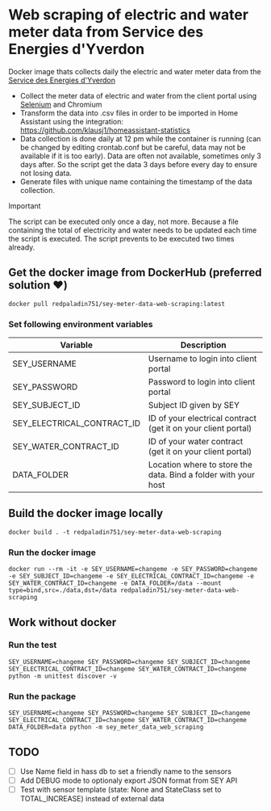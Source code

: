 # Web scraping of electric and water meter data from Service des Energies d'Yverdon
Docker image thats collects daily the electric and water meter data from the [Service des Energies d'Yverdon](https://www.yverdon-energies.ch/)
* Collect the meter data of electric and water from the client portal using [Selenium](https://www.selenium.dev/) and Chromium
* Transform the data into .csv files in order to be imported in Home Assistant using the integration: https://github.com/klausj1/homeassistant-statistics
* Data collection is done daily at 12 pm while the container is running (can be changed by editing crontab.conf but be careful, data may not be available if it is too early). Data are often not available, sometimes only 3 days after. So the script get the data 3 days before every day to ensure not losing data.
* Generate files with unique name containing the timestamp of the data collection.
> [!IMPORTANT]  
> The script can be executed only once a day, not more. Because a file containing the total of electricity and water needs to be updated each time the script is executed. The script prevents to be executed two times already.

## Get the docker image from DockerHub (preferred solution ❤️)
`docker pull redpaladin751/sey-meter-data-web-scraping:latest`

### Set following environment variables
| Variable | Description |
| --- | --- |
| SEY_USERNAME | Username to login into client portal |
| SEY_PASSWORD | Password to login into client portal |
| SEY_SUBJECT_ID | Subject ID given by SEY |
| SEY_ELECTRICAL_CONTRACT_ID | ID of your electrical contract (get it on your client portal) |
| SEY_WATER_CONTRACT_ID | ID of your water contract (get it on your client portal) |
| DATA_FOLDER | Location where to store the data. Bind a folder with your host |

## Build the docker image locally
`docker build . -t redpaladin751/sey-meter-data-web-scraping`

### Run the docker image
`docker run --rm -it -e SEY_USERNAME=changeme -e SEY_PASSWORD=changeme -e SEY_SUBJECT_ID=changeme -e SEY_ELECTRICAL_CONTRACT_ID=changeme -e SEY_WATER_CONTRACT_ID=changeme -e DATA_FOLDER=/data --mount type=bind,src=./data,dst=/data redpaladin751/sey-meter-data-web-scraping`

## Work without docker

### Run the test
`SEY_USERNAME=changeme SEY_PASSWORD=changeme SEY_SUBJECT_ID=changeme SEY_ELECTRICAL_CONTRACT_ID=changeme SEY_WATER_CONTRACT_ID=changeme python -m unittest discover -v`

### Run the package
`SEY_USERNAME=changeme SEY_PASSWORD=changeme SEY_SUBJECT_ID=changeme SEY_ELECTRICAL_CONTRACT_ID=changeme SEY_WATER_CONTRACT_ID=changeme DATA_FOLDER=data python -m sey_meter_data_web_scraping`

## TODO
- [ ] Use Name field in hass db to set a friendly name to the sensors
- [ ] Add DEBUG mode to optionaly export JSON format from SEY API
- [ ] Test with sensor template (state: None and StateClass set to TOTAL_INCREASE) instead of external data
